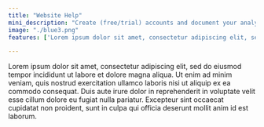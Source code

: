 ```yaml
---
title: "Website Help"
mini_description: "Create (free/trial) accounts and document your analysis of the various options available for non-profits to use. Instead of surgically repairing various websites, we would instead like to recommend a platform that non-profits can use. We'd then use Opportunity Hack to work with them to move their content to this platform that you recommend."
image: "./blue3.png"
features: ['Lorem ipsum dolor sit amet, consectetur adipiscing elit, sed do eiusmod tempor incididunt ut labore et dolore magna aliqua. Curabitur vitae nunc sed velit dignissim sodales ut eu.']

---
```

Lorem ipsum dolor sit amet, consectetur adipiscing elit, sed do eiusmod tempor incididunt ut labore et dolore magna aliqua. Ut enim ad minim veniam, quis nostrud exercitation ullamco laboris nisi ut aliquip ex ea commodo consequat. Duis aute irure dolor in reprehenderit in voluptate velit esse cillum dolore eu fugiat nulla pariatur. Excepteur sint occaecat cupidatat non proident, sunt in culpa qui officia deserunt mollit anim id est laborum.
